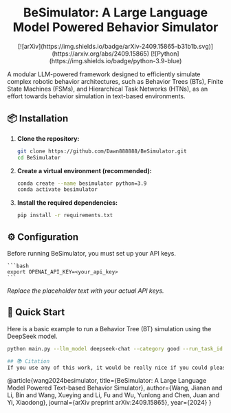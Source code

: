<h1 align="center">BeSimulator: A Large Language Model Powered Behavior
Simulator</h1>

<div align="center">
[![arXiv](https://img.shields.io/badge/arXiv-2409.15865-b31b1b.svg)](https://arxiv.org/abs/2409.15865)
[![Python](https://img.shields.io/badge/python-3.9-blue)
</div>

A modular LLM-powered framework designed to efficiently simulate complex robotic behavior architectures, such as Behavior Trees (BTs), Finite State Machines (FSMs), and Hierarchical Task Networks (HTNs), as an effort towards behavior simulation in text-based environments.

## 📦 Installation

1.  **Clone the repository:**
    ```bash
    git clone https://github.com/Dawn888888/BeSimulator.git
    cd BeSimulator
    ```

2.  **Create a virtual environment (recommended):**
    ```bash
    conda create --name besimulator python=3.9
    conda activate besimulator
    ```

3.  **Install the required dependencies:**
    ```bash
    pip install -r requirements.txt
    ```

## ⚙️ Configuration

Before running BeSimulator, you must set up your API keys.

    ```bash
    export OPENAI_API_KEY=<your_api_key>
    ```

*Replace the placeholder text with your actual API keys.*

## 🚀 Quick Start

Here is a basic example to run a Behavior Tree (BT) simulation using the DeepSeek model.

```bash
python main.py --llm_model deepseek-chat --category good --run_task_id 1

## 📚 Citation
If you use any of this work, it would be really nice if you could please cite 🥺 :

```
@article{wang2024besimulator,
  title={BeSimulator: A Large Language Model Powered Text-based Behavior Simulator},
  author={Wang, Jianan and Li, Bin and Wang, Xueying and Li, Fu and Wu, Yunlong and Chen, Juan and Yi, Xiaodong},
  journal={arXiv preprint arXiv:2409.15865},
  year={2024}
}
```